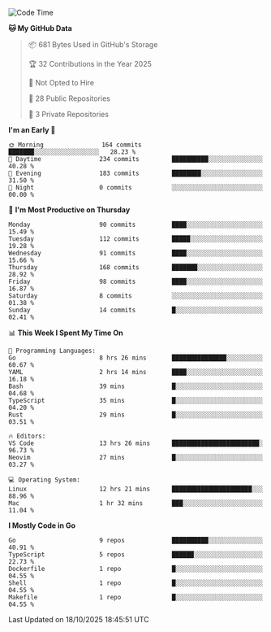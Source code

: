 <!--START_SECTION:waka-->
![Code Time](http://img.shields.io/badge/Code%20Time-1%2C543%20hrs%2030%20mins-blue)

**🐱 My GitHub Data** 

> 📦 681 Bytes Used in GitHub's Storage 
 > 
> 🏆 32 Contributions in the Year 2025
 > 
> 🚫 Not Opted to Hire
 > 
> 📜 28 Public Repositories 
 > 
> 🔑 3 Private Repositories 
 > 
**I'm an Early 🐤** 

```text
🌞 Morning                164 commits         ███████░░░░░░░░░░░░░░░░░░   28.23 % 
🌆 Daytime                234 commits         ██████████░░░░░░░░░░░░░░░   40.28 % 
🌃 Evening                183 commits         ████████░░░░░░░░░░░░░░░░░   31.50 % 
🌙 Night                  0 commits           ░░░░░░░░░░░░░░░░░░░░░░░░░   00.00 % 
```
📅 **I'm Most Productive on Thursday** 

```text
Monday                   90 commits          ████░░░░░░░░░░░░░░░░░░░░░   15.49 % 
Tuesday                  112 commits         █████░░░░░░░░░░░░░░░░░░░░   19.28 % 
Wednesday                91 commits          ████░░░░░░░░░░░░░░░░░░░░░   15.66 % 
Thursday                 168 commits         ███████░░░░░░░░░░░░░░░░░░   28.92 % 
Friday                   98 commits          ████░░░░░░░░░░░░░░░░░░░░░   16.87 % 
Saturday                 8 commits           ░░░░░░░░░░░░░░░░░░░░░░░░░   01.38 % 
Sunday                   14 commits          █░░░░░░░░░░░░░░░░░░░░░░░░   02.41 % 
```


📊 **This Week I Spent My Time On** 

```text
💬 Programming Languages: 
Go                       8 hrs 26 mins       ███████████████░░░░░░░░░░   60.67 % 
YAML                     2 hrs 14 mins       ████░░░░░░░░░░░░░░░░░░░░░   16.18 % 
Bash                     39 mins             █░░░░░░░░░░░░░░░░░░░░░░░░   04.68 % 
TypeScript               35 mins             █░░░░░░░░░░░░░░░░░░░░░░░░   04.20 % 
Rust                     29 mins             █░░░░░░░░░░░░░░░░░░░░░░░░   03.51 % 

🔥 Editors: 
VS Code                  13 hrs 26 mins      ████████████████████████░   96.73 % 
Neovim                   27 mins             █░░░░░░░░░░░░░░░░░░░░░░░░   03.27 % 

💻 Operating System: 
Linux                    12 hrs 21 mins      ██████████████████████░░░   88.96 % 
Mac                      1 hr 32 mins        ███░░░░░░░░░░░░░░░░░░░░░░   11.04 % 
```

**I Mostly Code in Go** 

```text
Go                       9 repos             ██████████░░░░░░░░░░░░░░░   40.91 % 
TypeScript               5 repos             ██████░░░░░░░░░░░░░░░░░░░   22.73 % 
Dockerfile               1 repo              █░░░░░░░░░░░░░░░░░░░░░░░░   04.55 % 
Shell                    1 repo              █░░░░░░░░░░░░░░░░░░░░░░░░   04.55 % 
Makefile                 1 repo              █░░░░░░░░░░░░░░░░░░░░░░░░   04.55 % 
```




 Last Updated on 18/10/2025 18:45:51 UTC
<!--END_SECTION:waka-->
